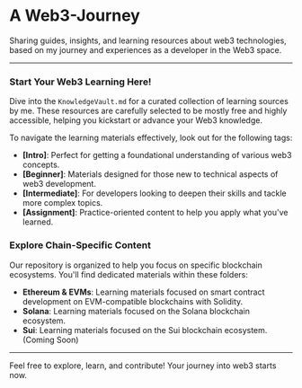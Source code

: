 # A Web3-Journey

Sharing guides, insights, and learning resources about web3 technologies, based on my journey and experiences as a developer in the Web3 space.

---

### **Start Your Web3 Learning Here!**

Dive into the `KnowledgeVault.md` for a curated collection of learning sources by me. These resources are carefully selected to be mostly free and highly accessible, helping you kickstart or advance your Web3 knowledge.

To navigate the learning materials effectively, look out for the following tags:

* **[Intro]**: Perfect for getting a foundational understanding of various web3 concepts.
* **[Beginner]**: Materials designed for those new to technical aspects of web3 development.
* **[Intermediate]**: For developers looking to deepen their skills and tackle more complex topics.
* **[Assignment]**: Practice-oriented content to help you apply what you've learned.

### **Explore Chain-Specific Content**

Our repository is organized to help you focus on specific blockchain ecosystems. You'll find dedicated materials within these folders:

* **Ethereum & EVMs**: Learning materials focused on smart contract development on EVM-compatible blockchains with Solidity.
* **Solana**: Learning materials focused on the Solana blockchain ecosystem.
* **Sui**: Learning materials focused on the Sui blockchain ecosystem. (Coming Soon)

---

Feel free to explore, learn, and contribute! Your journey into web3 starts now.